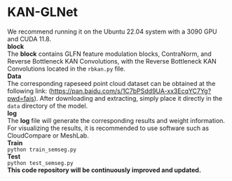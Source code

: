 # KAN-GLNet
We recommend running it on the Ubuntu 22.04 system with a 3090 GPU and CUDA 11.8.<br>
**block**<br>
The **block** contains GLFN feature modulation blocks, ContraNorm, and Reverse Bottleneck KAN Convolutions, with the Reverse Bottleneck KAN Convolutions located in the `rbkan.py` file.<br>
**Data**<br>
The corresponding rapeseed point cloud dataset can be obtained at the following link: (https://pan.baidu.com/s/1C7bPSdd9UA-xx3EcqYC7Yg?pwd=fajs). After downloading and extracting, simply place it directly in the `data` directory of the model.<br>
**log**<br>
The **log** file will generate the corresponding results and weight information. For visualizing the results, it is recommended to use software such as CloudCompare or MeshLab.<br>
**Train**<br>
`python train_semseg.py`<br>
**Test**<br>
`python test_semseg.py`<br>
**This code repository will be continuously improved and updated.**

